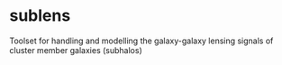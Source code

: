 # sublens
Toolset for handling and modelling the galaxy-galaxy lensing signals of cluster member galaxies (subhalos)
